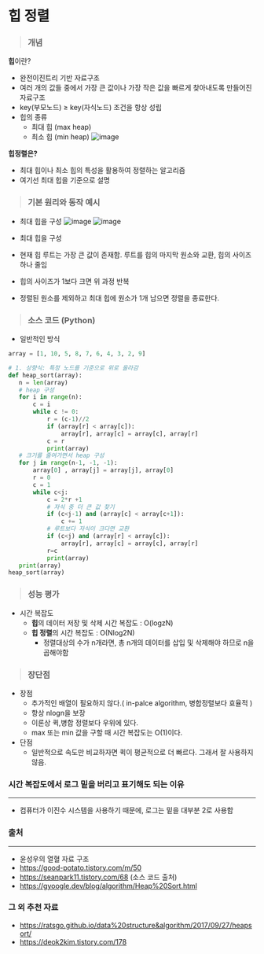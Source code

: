 # 힙 정렬
  
> ### 개념
**힙**이란?
-  완전이진트리 기반 자료구조
- 여러 개의 값들 중에서 가장 큰 값이나 가장 작은 값을 빠르게 찾아내도록 만들어진 자료구조
- key(부모노드) ≥ key(자식노드) 조건을 항상 성립
- 힙의 종류 
    - 최대 힙 (max heap)
    - 최소 힙 (min heap)
    ![image](https://user-images.githubusercontent.com/76865900/231247773-5f854038-d346-48d5-b49b-9b12d86e9094.png)


**힙정렬은?**
- 최대 힙이나 최소 힙의 특성을 활용하여 정렬하는 알고리즘
- 여기선 최대 힙을 기준으로 설명

> ### 기본 원리와 동작 예시
- 최대 힙을 구성
![image](https://user-images.githubusercontent.com/76865900/236623441-6fb96e39-2146-4e6a-993f-c4014c138e4f.png)
![image](https://user-images.githubusercontent.com/76865900/236623478-ab444dcf-2561-4987-b873-bdf1f8036b09.png)

- 최대 힙을 구성
- 현재 힙 루트는 가장 큰 값이 존재함. 루트를 힙의 마지막 원소와 교환, 힙의 사이즈 하나 줄임
- 힙의 사이즈가 1보다 크면 위 과정 반복
- 정렬된 원소를 제외하고 최대 힙에 원소가 1개 남으면 정렬을 종료한다.

> ### 소스 코드 (Python)
- 일반적인 방식
 ```python
array = [1, 10, 5, 8, 7, 6, 4, 3, 2, 9]

# 1. 상향식: 특정 노드를 기준으로 위로 올라감
def heap_sort(array):
    n = len(array)
    # heap 구성
    for i in range(n):
        c = i
        while c != 0:
            r = (c-1)//2
            if (array[r] < array[c]):
                array[r], array[c] = array[c], array[r]
            c = r
            print(array)
    # 크기를 줄여가면서 heap 구성
    for j in range(n-1, -1, -1):
        array[0] , array[j] = array[j], array[0]
        r = 0
        c = 1
        while c<j:
            c = 2*r +1
            # 자식 중 더 큰 값 찾기
            if (c<j-1) and (array[c] < array[c+1]):
                c += 1
            # 루트보다 자식이 크다면 교환
            if (c<j) and (array[r] < array[c]):
                array[r], array[c] = array[c], array[r]
            r=c
            print(array)
    print(array)
heap_sort(array)
``` 

> ### 성능 평가
- 시간 복잡도
    - **힙**의 데이터 저장 및 삭제 시간 복잡도 : O(logzN)
    - **힙 정렬**의 시간 복잡도 : O(Nlog2N) 
        - 정렬대상의 수가 n개라면, 총 n개의 데이터를 삽입 및 삭제해야 하므로 n을 곱해야함

> ### 장단점
- 장점 
    - 추가적인 배열이 필요하지 않다.( in-palce algorithm, 병합정렬보다 효율적 )
    - 항상 nlogn을 보장
    - 이론상 퀵,병합 정렬보다 우위에 있다.
    - max 또는 min 값을 구할 때 시간 복잡도는 O(1)이다.
- 단점 
    - 일반적으로 속도만 비교하자면 퀵이 평균적으로 더 빠르다. 그래서 잘 사용하지 않음.
 
### 시간 복잡도에서 로그 밑을 버리고 표기해도 되는 이유
---
- 컴퓨터가 이진수 시스템을 사용하기 때문에, 로그는 밑을 대부분 2로 사용함

### 출처
---
- 윤성우의 열혈 자료 구조
- https://good-potato.tistory.com/m/50
- https://seanpark11.tistory.com/68 (소스 코드 출처)
- https://gyoogle.dev/blog/algorithm/Heap%20Sort.html
### 그 외 추천 자료
- https://ratsgo.github.io/data%20structure&algorithm/2017/09/27/heapsort/
- https://deok2kim.tistory.com/178
